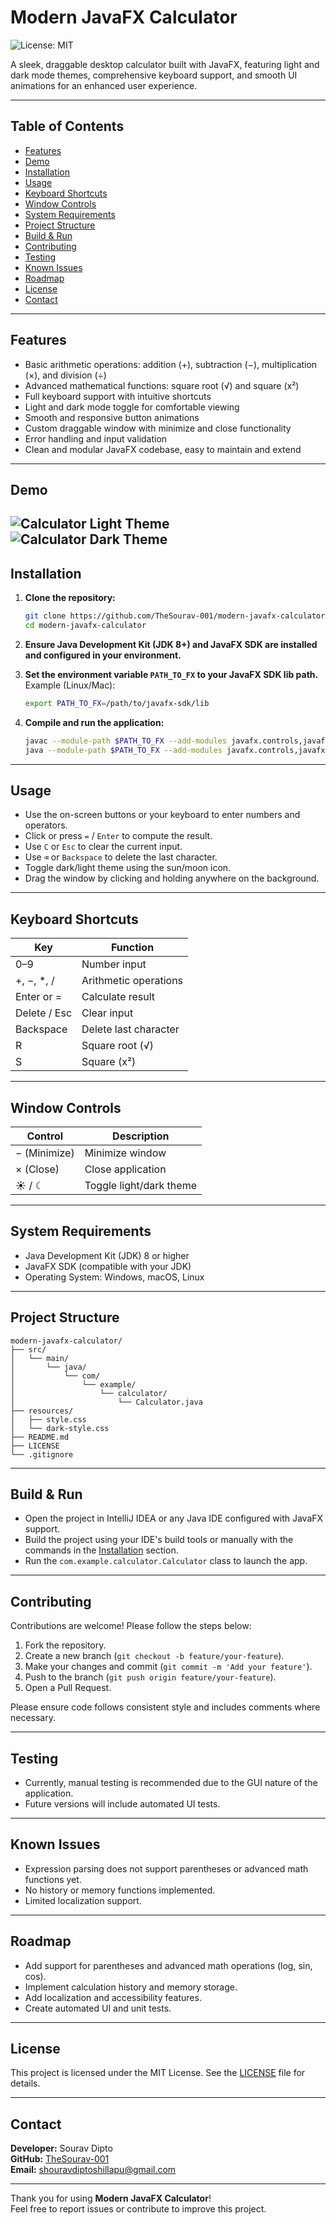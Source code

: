 # Modern JavaFX Calculator 
![License: MIT](https://img.shields.io/badge/License-MIT-yellow.svg)



A sleek, draggable desktop calculator built with JavaFX, featuring light and dark mode themes, comprehensive keyboard support, and smooth UI animations for an enhanced user experience.

---

## Table of Contents

- [Features](#features)  
- [Demo](#demo)  
- [Installation](#installation)  
- [Usage](#usage)  
- [Keyboard Shortcuts](#keyboard-shortcuts)  
- [Window Controls](#window-controls)  
- [System Requirements](#system-requirements)  
- [Project Structure](#project-structure)  
- [Build & Run](#build--run)  
- [Contributing](#contributing)  
- [Testing](#testing)  
- [Known Issues](#known-issues)  
- [Roadmap](#roadmap)  
- [License](#license)  
- [Contact](#contact)  

---

## Features

- Basic arithmetic operations: addition (+), subtraction (−), multiplication (×), and division (÷)  
- Advanced mathematical functions: square root (√) and square (x²)  
- Full keyboard support with intuitive shortcuts  
- Light and dark mode toggle for comfortable viewing  
- Smooth and responsive button animations  
- Custom draggable window with minimize and close functionality  
- Error handling and input validation  
- Clean and modular JavaFX codebase, easy to maintain and extend  

---

## Demo

![Calculator Light Theme](https://github.com/user-attachments/assets/bc0be65c-aecb-4964-b68b-cc93174fbc31)  
![Calculator Dark Theme](https://github.com/user-attachments/assets/49ea6acf-440e-4529-a254-80646ef97dc9)
---

## Installation

1. **Clone the repository:**

    ```bash
    git clone https://github.com/TheSourav-001/modern-javafx-calculator.git
    cd modern-javafx-calculator
    ```

2. **Ensure Java Development Kit (JDK 8+) and JavaFX SDK are installed and configured in your environment.**

3. **Set the environment variable `PATH_TO_FX` to your JavaFX SDK lib path.**  
   Example (Linux/Mac):

    ```bash
    export PATH_TO_FX=/path/to/javafx-sdk/lib
    ```

4. **Compile and run the application:**  

    ```bash
    javac --module-path $PATH_TO_FX --add-modules javafx.controls,javafx.fxml src/com/example/calculator/Calculator.java
    java --module-path $PATH_TO_FX --add-modules javafx.controls,javafx.fxml com.example.calculator.Calculator
    ```

---

## Usage

- Use the on-screen buttons or your keyboard to enter numbers and operators.  
- Click or press `=` / `Enter` to compute the result.  
- Use `C` or `Esc` to clear the current input.  
- Use `⌫` or `Backspace` to delete the last character.  
- Toggle dark/light theme using the sun/moon icon.  
- Drag the window by clicking and holding anywhere on the background.

---

## Keyboard Shortcuts

| Key           | Function                  |
|---------------|---------------------------|
| 0–9           | Number input              |
| +, −, *, /    | Arithmetic operations     |
| Enter or =    | Calculate result          |
| Delete / Esc  | Clear input               |
| Backspace     | Delete last character     |
| R             | Square root (√)           |
| S             | Square (x²)               |

---

## Window Controls

| Control       | Description               |
|---------------|---------------------------|
| − (Minimize)  | Minimize window           |
| × (Close)     | Close application         |
| ☀ / ☾         | Toggle light/dark theme   |

---

## System Requirements

- Java Development Kit (JDK) 8 or higher  
- JavaFX SDK (compatible with your JDK)  
- Operating System: Windows, macOS, Linux  

---

## Project Structure

```
modern-javafx-calculator/
├── src/
│   └── main/
│       └── java/
│           └── com/
│               └── example/
│                   └── calculator/
│                       └── Calculator.java
├── resources/
│   ├── style.css
│   └── dark-style.css
├── README.md
├── LICENSE
└── .gitignore
```

---

## Build & Run

- Open the project in IntelliJ IDEA or any Java IDE configured with JavaFX support.  
- Build the project using your IDE's build tools or manually with the commands in the [Installation](#installation) section.  
- Run the `com.example.calculator.Calculator` class to launch the app.

---

## Contributing

Contributions are welcome! Please follow the steps below:

1. Fork the repository.  
2. Create a new branch (`git checkout -b feature/your-feature`).  
3. Make your changes and commit (`git commit -m 'Add your feature'`).  
4. Push to the branch (`git push origin feature/your-feature`).  
5. Open a Pull Request.

Please ensure code follows consistent style and includes comments where necessary.

---

## Testing

- Currently, manual testing is recommended due to the GUI nature of the application.  
- Future versions will include automated UI tests.

---

## Known Issues

- Expression parsing does not support parentheses or advanced math functions yet.  
- No history or memory functions implemented.  
- Limited localization support.

---

## Roadmap

- Add support for parentheses and advanced math operations (log, sin, cos).  
- Implement calculation history and memory storage.  
- Add localization and accessibility features.  
- Create automated UI and unit tests.  

---

## License

This project is licensed under the MIT License. See the [LICENSE](LICENSE) file for details.

---

## Contact

**Developer:** Sourav Dipto  
**GitHub:** [TheSourav-001](https://github.com/TheSourav-001)  
**Email:** shouravdiptoshillapu@gmail.com

---

Thank you for using **Modern JavaFX Calculator**!  
Feel free to report issues or contribute to improve this project.
